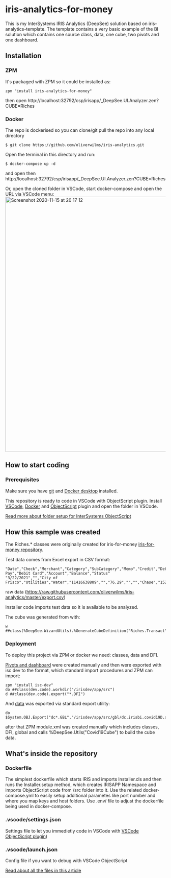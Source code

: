 # iris-analytics-for-money
This is my InterSystems IRIS Analytics (DeepSee) solution based on iris-analytics-template. The template contains a very basic example of the BI solution which contains one source class, data, one cube, two pivots and one dashboard.

## Installation 

### ZPM
It's packaged with ZPM so it could be installed as:
```
zpm "install iris-analytics-for-money"
```
then open http://localhost:32792/csp/irisapp/_DeepSee.UI.Analyzer.zen?CUBE=Riches


### Docker
The repo is dockerised so you can clone/git pull the repo into any local directory

```
$ git clone https://github.com/oliverwilms/iris-analytics.git
```

Open the terminal in this directory and run:

```
$ docker-compose up -d
```
and open then http://localhost:32792/csp/irisapp/_DeepSee.UI.Analyzer.zen?CUBE=Riches


Or, open the cloned folder in VSCode, start docker-compose and open the URL via VSCode menu:
<img width="799" alt="Screenshot 2020-11-15 at 20 17 12" src="https://user-images.githubusercontent.com/2781759/99191744-ba02af00-277f-11eb-8568-e43aa9a0029c.png">


## How to start coding
### Prerequisites
Make sure you have [git](https://git-scm.com/book/en/v2/Getting-Started-Installing-Git) and [Docker desktop](https://www.docker.com/products/docker-desktop) installed.

This repository is ready to code in VSCode with ObjectScript plugin.
Install [VSCode](https://code.visualstudio.com/), [Docker](https://marketplace.visualstudio.com/items?itemName=ms-azuretools.vscode-docker) and [ObjectScript](https://marketplace.visualstudio.com/items?itemName=daimor.vscode-objectscript) plugin and open the folder in VSCode.

[Read more about folder setup for InterSystems ObjectScript](https://community.intersystems.com/post/simplified-objectscript-source-folder-structure-package-manager)

## How this sample was created

The Riches.* classes were originally created for iris-for-money [iris-for-money repository](https://github.com/oliverwilms/iris-for-money.git).

Test data comes from Excel export in CSV format:
```
"Date","Check","Merchant","Category","SubCategory","Memo","Credit","Debit","Bill Pay","Debit Card","Account","Balance","Status"
"3/22/2021","","City of Frisco","Utilities","Water","11416638809","","76.29","","","Chase","1526.71","Reconciled"
```

raw data (https://raw.githubusercontent.com/oliverwilms/iris-analytics/master/export.csv)

Installer code imports test data so it is available to be analyzed.

The cube was generated from with:
```
w ##class(%DeepSee.WizardUtils).%GenerateCubeDefinition("Riches.Transact","Riches","Riches.BI.Cube",1)
```

### Deployment
To deploy this project via ZPM or docker we need: classes, data and DFI.


[Pivots and dashboard](https://github.com/intersystems-community/iris-analytics-template/blob/438c93f67e9a6f55d6a5598b8d3f4b9ca0fc8634/src/dfi/Covid19/)  were created manually and then were exported with isc dev to the format, which standard import procedures and ZPM can import:
```
zpm "install isc-dev"
do ##class(dev.code).workdir("/irisdev/app/src")
d ##class(dev.code).export("*.DFI")
```
And [data](https://github.com/intersystems-community/iris-analytics-template/blob/438c93f67e9a6f55d6a5598b8d3f4b9ca0fc8634/src/gbl/dc.irisbi.covid19D.xml) was exported via standard export utility:
```
do $System.OBJ.Export("dc*.GBL","/irisdev/app/src/gbl/dc.irisbi.covid19D.xml",,.errors)
```

after that ZPM module.xml was created manually which includes classes, DFI, global and calls %DeepSee.Utils("Covid19Cube") to build the cube data.



## What's inside the repository

### Dockerfile

The simplest dockerfile which starts IRIS and imports Installer.cls and then runs the Installer.setup method, which creates IRISAPP Namespace and imports ObjectScript code from /src folder into it.
Use the related docker-compose.yml to easily setup additional parametes like port number and where you map keys and host folders.
Use .env/ file to adjust the dockerfile being used in docker-compose.


### .vscode/settings.json

Settings file to let you immedietly code in VSCode with [VSCode ObjectScript plugin](https://marketplace.visualstudio.com/items?itemName=daimor.vscode-objectscript))

### .vscode/launch.json
Config file if you want to debug with VSCode ObjectScript

[Read about all the files in this article](https://community.intersystems.com/post/dockerfile-and-friends-or-how-run-and-collaborate-objectscript-projects-intersystems-iris)
